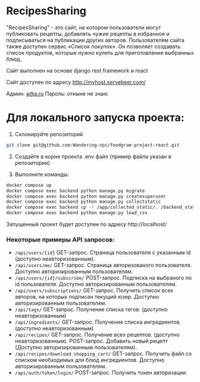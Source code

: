 # RecipesSharing

"RecipesSharing" -  это сайт, на котором пользователи могут публиковать рецепты, добавлять чужие рецепты в избранное и подписываться на публикации других авторов. Пользователям сайта также  доступен сервис «Список покупок». Он позволяет создавать список продуктов, которые нужно купить для приготовления выбранных блюд.

Сайт выполнен на основе django rest framework и react

Сайт доступен по адресу http://myhost.servebeer.com/

Админ: a@a.ru Пароль: отныне не знаю

# Для локального запуска проекта:
 
1. Склонируйте репозиторий 

```bash
git clone git@github.com:Wandering-npc/foodgram-project-react.git
```

2. Создайте в корне проекта .env файл (пример файла указан в репозитории)

3. Выполните команды:
```bash
docker compose up
docker compose exec backend python manage.py migrate
docker compose exec backend python manage.py createsuperuser
docker compose exec backend python manage.py collectstatic
docker compose exec backend cp -r /app/collected_static/. /backend_static/static/ 
docker compose exec backend python manage.py load_csv
```

Запущенный проект будет доступен по адресу http://localhost/

### Некоторые примеры API запросов:
* ```/api/users/{id}``` GET-запрос. Страница пользователя с указанным id (доступно неавторизованным).
* ```/api/users/me/``` GET-запрос. Страница авторизованого пользователя. Доступно авторизированным пользователям.
* ```/api/users/{id}/subscribe/``` POST-запрос. Подписка на выбраного по id пользователя. Доступно авторизированным пользователям.
* ```/api/users/subscriptions/``` GET-запрос. Получить список всех авторов, на которых подписан текущий юзер. Доступно авторизированным пользователям.
* ```/api/tags/``` GET-запрос. Получение списка тегов. (доступно неавторизованным)
* ```/api/ingredients/``` GET-запрос. Получение списка ингредиентов. (доступно неавторизованным)
* ```/api/recipes/``` GET-запрос. Получение всех рецептов. (доступно неавторизованным). POST-запрос. Добавить новый рецепт (Доступно авторизированным пользователям).
* ```/api/recipes/download_shopping_cart/``` GET-запрос. Получить файл со списком необходимых для блюд ингредиентов. Доступно авторизированным пользователям.
* ```/api/auth/token/login/``` POST-запрос. Получить токен авторизации. 
